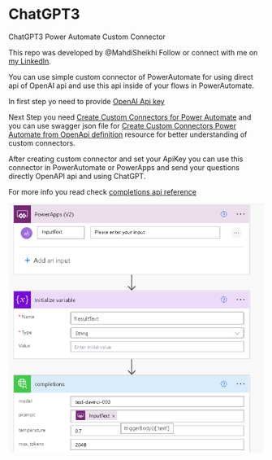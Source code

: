 # ChatGPT3
ChatGPT3 Power Automate Custom Connector

This repo was developed by @MahdiSheikhi Follow or connect with me on [my LinkedIn](https://www.linkedin.com/in/mahdisheikhi/).

You can use simple custom connector of PowerAutomate for using direct api of OpenAI api and use this api inside of your flows in PowerAutomate.

In first step yo need to provide [OpenAI Api key](https://beta.openai.com/account/api-keys)

Next Step you need [Create Custom Connectors for Power Automate](https://learn.microsoft.com/en-us/connectors/custom-connectors/define-blank) and you can use swagger json file for [Create Custom Connectors Power Automate from OpenApi definition](https://learn.microsoft.com/en-us/connectors/custom-connectors/define-openapi-definition) resource for better understanding of custom connectors.

After creating custom connector and set your ApiKey you can use this connector in PowerAutomate or PowerApps and send your questions directly OpenAPI api and using ChatGPT.

For more info you read check [completions api reference](https://beta.openai.com/docs/api-reference/completions)

<picture>
  <img alt="Shows an illustrated sun in light mode and a moon with stars in dark mode." src="Assets/PowerAutomateChatGPTFlow.png">
</picture>



